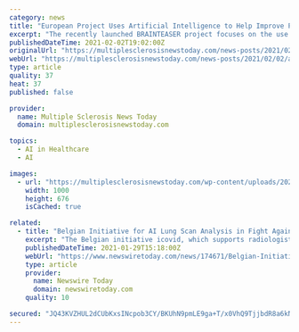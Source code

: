 ```yaml
---
category: news
title: "European Project Uses Artificial Intelligence to Help Improve Patient Care"
excerpt: "The recently launched BRAINTEASER project focuses on the use of artificial intelligence (AI) technology to improve the care of patients with multiple sclerosis (MS) and amyotrophic lateral sclerosis (ALS)."
publishedDateTime: 2021-02-02T19:02:00Z
originalUrl: "https://multiplesclerosisnewstoday.com/news-posts/2021/02/02/artificial-intelligence-brainteaser-project-launched-improve-ms-als-patient-care/"
webUrl: "https://multiplesclerosisnewstoday.com/news-posts/2021/02/02/artificial-intelligence-brainteaser-project-launched-improve-ms-als-patient-care/"
type: article
quality: 37
heat: 37
published: false

provider:
  name: Multiple Sclerosis News Today
  domain: multiplesclerosisnewstoday.com

topics:
  - AI in Healthcare
  - AI

images:
  - url: "https://multiplesclerosisnewstoday.com/wp-content/uploads/2020/09/shutterstock_556590913_zpsvkzx6f2z-1.jpg"
    width: 1000
    height: 676
    isCached: true

related:
  - title: "Belgian Initiative for AI Lung Scan Analysis in Fight Against COVID-19 Goes European"
    excerpt: "The Belgian initiative icovid, which supports radiologists in the assessment of CT images of the lungs of COVID-19 patients, has grown into a multicentre European project, co-funded by the EU Horizon 2020 programme."
    publishedDateTime: 2021-01-29T15:18:00Z
    webUrl: "https://www.newswiretoday.com/news/174671/Belgian-Initiative-for-AI-Lung-Scan-Analysis-in-Fight-Against-COVID-19-Goes-European/"
    type: article
    provider:
      name: Newswire Today
      domain: newswiretoday.com
    quality: 10

secured: "JQ43KVZHUL2dCUbKxsINcpob3CY/BKUhN9pmLE9ga+T/x0VhQ9TjjbdR8a6kNrj/YsV2jm/PcttlXYvF03RQbAO5VrVYQzfe1G8gGMDUPy/RsOw4GeYsCi1uedrOOvM6XC1Ggdk7tePFFiw8GDXf1OahbKtiI75JLafrEE9w3itUNb4XxdQETMXzzdRDLwe5wZwwRKWZbtoxoD/eUXHx+IPY6dtAB7iI2v3jS313CeN2igRbjVm7o5pddcixSiF+H6R8jqbFgPQV65kPtoem2hhNoYUANutRGNz41ZEa4v0BhcGZ3lJk/4E2cXEV90s90F8NjrfOQ9dLgx34gnPf/7lureUv7reirgtmhBDYWCY=;YNqkiwxqkEp9mx2WrcfmfQ=="
---
```


